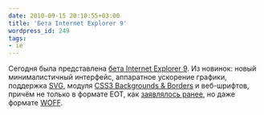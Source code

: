 ```yaml
---
date: 2010-09-15 20:10:55+03:00
title: 'Бета Internet Explorer 9'
wordpress_id: 249
tags:
- ie
---
```


Сегодня была представлена [бета Internet Explorer 9][1]. Из новинок: новый минималистичный интерфейс, аппаратное ускорение графики, поддержка [SVG][2], модуля [CSS3 Backgrounds & Borders][3] и веб-шрифтов, причём не только в формате EOT, как [заявлялось ранее][4], но даже формате [WOFF][5].

[1]: http://www.beautyoftheweb.com/
[2]: http://ru.wikipedia.org/wiki/SVG
[3]: http://www.w3.org/TR/css3-background/
[4]: http://cwilso.com/2008/07/23/fonts-embedding-vs-linking/
[5]: http://ru.wikipedia.org/wiki/Web_Open_Font_Format
